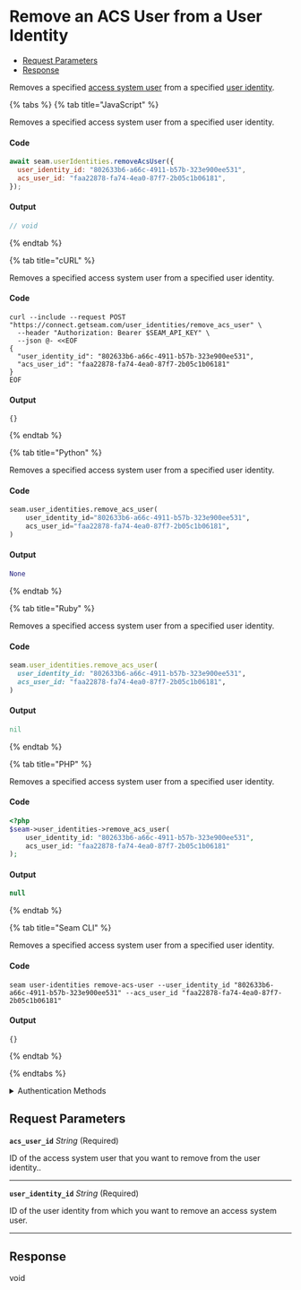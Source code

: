 # Remove an ACS User from a User Identity

- [Request Parameters](#request-parameters)
- [Response](#response)

Removes a specified [access system user](https://docs.seam.co/latest/capability-guides/access-systems/user-management) from a specified [user identity](https://docs.seam.co/latest/capability-guides/mobile-access-in-development/managing-mobile-app-user-accounts-with-user-identities#what-is-a-user-identity).


{% tabs %}
{% tab title="JavaScript" %}

Removes a specified access system user from a specified user identity.

#### Code

```javascript
await seam.userIdentities.removeAcsUser({
  user_identity_id: "802633b6-a66c-4911-b57b-323e900ee531",
  acs_user_id: "faa22878-fa74-4ea0-87f7-2b05c1b06181",
});
```

#### Output

```javascript
// void
```
{% endtab %}

{% tab title="cURL" %}

Removes a specified access system user from a specified user identity.

#### Code

```curl
curl --include --request POST "https://connect.getseam.com/user_identities/remove_acs_user" \
  --header "Authorization: Bearer $SEAM_API_KEY" \
  --json @- <<EOF
{
  "user_identity_id": "802633b6-a66c-4911-b57b-323e900ee531",
  "acs_user_id": "faa22878-fa74-4ea0-87f7-2b05c1b06181"
}
EOF
```

#### Output

```curl
{}
```
{% endtab %}

{% tab title="Python" %}

Removes a specified access system user from a specified user identity.

#### Code

```python
seam.user_identities.remove_acs_user(
    user_identity_id="802633b6-a66c-4911-b57b-323e900ee531",
    acs_user_id="faa22878-fa74-4ea0-87f7-2b05c1b06181",
)
```

#### Output

```python
None
```
{% endtab %}

{% tab title="Ruby" %}

Removes a specified access system user from a specified user identity.

#### Code

```ruby
seam.user_identities.remove_acs_user(
  user_identity_id: "802633b6-a66c-4911-b57b-323e900ee531",
  acs_user_id: "faa22878-fa74-4ea0-87f7-2b05c1b06181",
)
```

#### Output

```ruby
nil
```
{% endtab %}

{% tab title="PHP" %}

Removes a specified access system user from a specified user identity.

#### Code

```php
<?php
$seam->user_identities->remove_acs_user(
    user_identity_id: "802633b6-a66c-4911-b57b-323e900ee531",
    acs_user_id: "faa22878-fa74-4ea0-87f7-2b05c1b06181"
);
```

#### Output

```php
null
```
{% endtab %}

{% tab title="Seam CLI" %}

Removes a specified access system user from a specified user identity.

#### Code

```seam_cli
seam user-identities remove-acs-user --user_identity_id "802633b6-a66c-4911-b57b-323e900ee531" --acs_user_id "faa22878-fa74-4ea0-87f7-2b05c1b06181"
```

#### Output

```seam_cli
{}
```
{% endtab %}

{% endtabs %}


<details>

<summary>Authentication Methods</summary>

- API key
- Personal access token
  <br>Must also include the `seam-workspace` header in the request.

To learn more, see [Authentication](https://docs.seam.co/latest/api/authentication).
</details>

## Request Parameters

**`acs_user_id`** *String* (Required)

ID of the access system user that you want to remove from the user identity..

---

**`user_identity_id`** *String* (Required)

ID of the user identity from which you want to remove an access system user.

---


## Response

void
